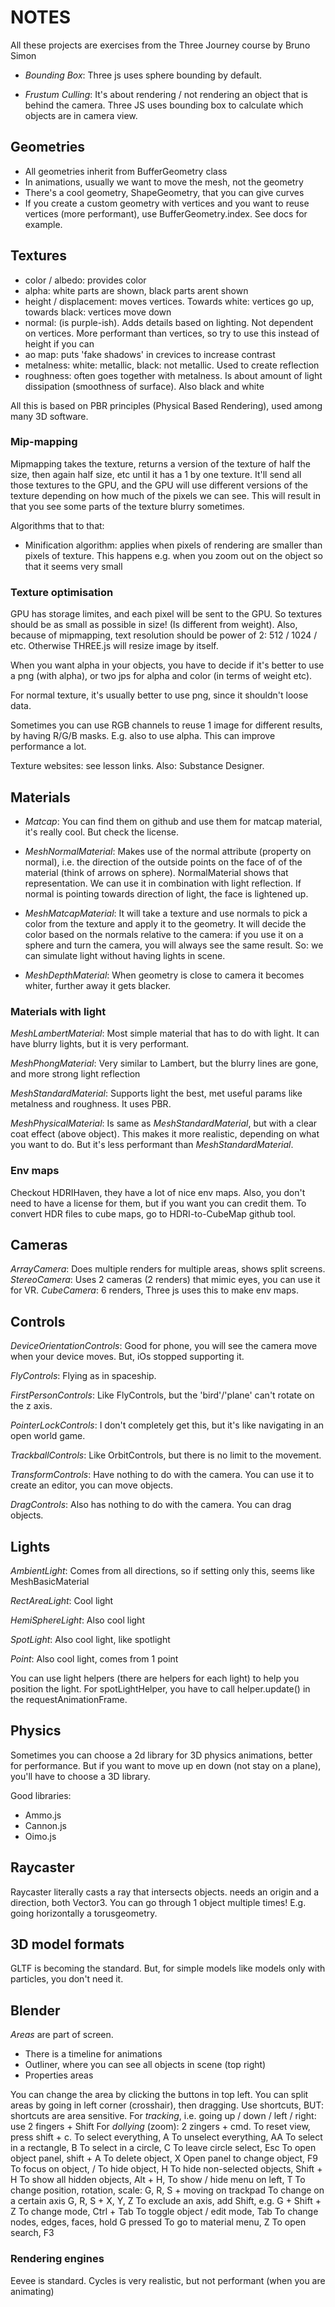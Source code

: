 # NOTES

All these projects are exercises from the Three Journey course by Bruno Simon

- _Bounding Box_: Three js uses sphere bounding by default.

- _Frustum Culling_: It's about rendering / not rendering an object that is behind the camera.
  Three JS uses bounding box to calculate which objects are in camera view.

## Geometries

- All geometries inherit from BufferGeometry class
- In animations, usually we want to move the mesh, not the geometry
- There's a cool geometry, ShapeGeometry, that you can give curves
- If you create a custom geometry with vertices and you want to reuse vertices (more performant), use BufferGeometry.index. See docs for example.

## Textures

- color / albedo: provides color
- alpha: white parts are shown, black parts arent shown
- height / displacement: moves vertices. Towards white: vertices go up, towards black: vertices move down
- normal: (is purple-ish). Adds details based on lighting. Not dependent on vertices. More performant than vertices, so try to use this instead of height if you can
- ao map: puts 'fake shadows' in crevices to increase contrast
- metalness: white: metallic, black: not metallic. Used to create reflection
- roughness: often goes together with metalness. Is about amount of light dissipation (smoothness of surface). Also black and white

All this is based on PBR principles (Physical Based Rendering), used among many 3D software.

### Mip-mapping

Mipmapping takes the texture, returns a version of the texture of half the size, then again half size, etc until it has a 1 by one texture. It'll send all those textures to the GPU, and the GPU will use different versions of the texture depending on how much of the pixels we can see. This will result in that you see some parts of the texture blurry sometimes.

Algorithms that to that:

- Minification algorithm: applies when pixels of rendering are smaller than pixels of texture. This happens e.g. when you zoom out on the object so that it seems very small

### Texture optimisation

GPU has storage limites, and each pixel will be sent to the GPU. So textures should be as small as possible in size! (Is different from weight).
Also, because of mipmapping, text resolution should be power of 2: 512 / 1024 / etc. Otherwise THREE.js will resize image by itself.

When you want alpha in your objects, you have to decide if it's better to use a png (with alpha), or two jps for alpha and color (in terms of weight etc).

For normal texture, it's usually better to use png, since it shouldn't loose data.

Sometimes you can use RGB channels to reuse 1 image for different results, by having R/G/B masks. E.g. also to use alpha. This can improve performance a lot.

Texture websites: see lesson links. Also: Substance Designer.

## Materials

- _Matcap_: You can find them on github and use them for matcap material, it's really cool. But check the license.

- _MeshNormalMaterial_: Makes use of the normal attribute (property on normal), i.e. the direction of the outside points on the face of of the material (think of arrows on sphere). NormalMaterial shows that representation. We can use it in combination with light reflection. If normal is pointing towards direction of light, the face is lightened up.

- _MeshMatcapMaterial_: It will take a texture and use normals to pick a color from the texture and apply it to the geometry. It will decide the color based on the normals relative to the camera: if you use it on a sphere and turn the camera, you will always see the same result. So: we can simulate light without having lights in scene.

- _MeshDepthMaterial_: When geometry is close to camera it becomes whiter, further away it gets blacker.

### Materials with light

_MeshLambertMaterial_: Most simple material that has to do with light. It can have blurry lights, but it is very performant.

_MeshPhongMaterial_: Very similar to Lambert, but the blurry lines are gone, and more strong light reflection

_MeshStandardMaterial_: Supports light the best, met useful params like metalness and roughness. It uses PBR.

_MeshPhysicalMaterial_: Is same as _MeshStandardMaterial_, but with a clear coat effect (above object). This makes it more realistic, depending on what you want to do. But it's less performant than _MeshStandardMaterial_.

### Env maps

Checkout HDRIHaven, they have a lot of nice env maps. Also, you don't need to have a license for them, but if you want you can credit them.
To convert HDR files to cube maps, go to HDRI-to-CubeMap github tool.

## Cameras

_ArrayCamera_: Does multiple renders for multiple areas, shows split screens.
_StereoCamera_: Uses 2 cameras (2 renders) that mimic eyes, you can use it for VR.
_CubeCamera_: 6 renders, Three js uses this to make env maps.

## Controls

_DeviceOrientationControls_: Good for phone, you will see the camera move when your device moves.
But, iOs stopped supporting it.

_FlyControls_: Flying as in spaceship.

_FirstPersonControls_: Like FlyControls, but the 'bird'/'plane' can't rotate on the z axis.

_PointerLockControls_: I don't completely get this, but it's like navigating in an open world game.

_TrackballControls_: Like OrbitControls, but there is no limit to the movement.

_TransformControls_: Have nothing to do with the camera. You can use it to create an editor, you can move objects.

_DragControls_: Also has nothing to do with the camera. You can drag objects.

## Lights

_AmbientLight_: Comes from all directions, so if setting only this, seems like MeshBasicMaterial

_RectAreaLight_: Cool light

_HemiSphereLight_: Also cool light

_SpotLight_: Also cool light, like spotlight

_Point_: Also cool light, comes from 1 point

You can use light helpers (there are helpers for each light) to help you position the light. For spotLightHelper, you have to call helper.update() in the requestAnimationFrame.

## Physics

Sometimes you can choose a 2d library for 3D physics animations, better for performance. But if you want to move up en down (not stay on a plane), you'll have to choose a 3D library.

Good libraries:

- Ammo.js
- Cannon.js
- Oimo.js

## Raycaster

Raycaster literally casts a ray that intersects objects. needs an origin and a direction, both Vector3.
You can go through 1 object multiple times! E.g. going horizontally a torusgeometry.

## 3D model formats

GLTF is becoming the standard. But, for simple models like models only with particles, you don't need it.

## Blender

_Areas_ are part of screen.

- There is a timeline for animations
- Outliner, where you can see all objects in scene (top right)
- Properties areas

You can change the area by clicking the buttons in top left.
You can split areas by going in left corner (crosshair), then dragging.
Use shortcuts, BUT: shortcuts are area sensitive.
For _tracking_, i.e. going up / down / left / right: use 2 fingers + Shift
For _dollying_ (zoom): 2 zingers + cmd.
To reset view, press shift + c.
To select everything, A
To unselect everything, AA
To select in a rectangle, B
To select in a circle, C
To leave circle select, Esc
To open object panel, shift + A
To delete object, X
Open panel to change object, F9
To focus on object, /
To hide object, H
To hide non-selected objects, Shift + H
To show all hidden objects, Alt + H,
To show / hide menu on left, T
To change position, rotation, scale: G, R, S + moving on trackpad
To change on a certain axis G, R, S + X, Y, Z
To exclude an axis, add Shift, e.g. G + Shift + Z
To change mode, Ctrl + Tab
To toggle object / edit mode, Tab
To change nodes, edges, faces, hold G pressed
To go to material menu, Z
To open search, F3

### Rendering engines

Eevee is standard. Cycles is very realistic, but not performant (when you are animating)
